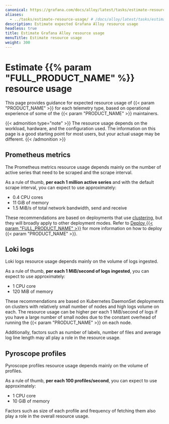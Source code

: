 ```yaml
---
canonical: https://grafana.com/docs/alloy/latest/tasks/estimate-resource-usage/
aliases:
  - ../tasks/estimate-resource-usage/ # /docs/alloy/latest/tasks/estimate-resource-usage/
description: Estimate expected Grafana Alloy resource usage
headless: true
title: Estimate Grafana Alloy resource usage
menuTitle: Estimate resource usage
weight: 300
---
```


# Estimate {{% param "FULL_PRODUCT_NAME" %}} resource usage

This page provides guidance for expected resource usage of {{< param "PRODUCT_NAME" >}} for each telemetry type, based on operational experience of some of the {{< param "PRODUCT_NAME" >}} maintainers.

{{< admonition type="note" >}}
The resource usage depends on the workload, hardware, and the configuration used.
The information on this page is a good starting point for most users, but your actual usage may be different.
{{< /admonition >}}

## Prometheus metrics

The Prometheus metrics resource usage depends mainly on the number of active series that need to be scraped and the scrape interval.

As a rule of thumb, **per each 1 million active series** and with the default scrape interval, you can expect to use approximately:

* 0.4 CPU cores
* 11 GiB of memory
* 1.5 MiB/s of total network bandwidth, send and receive

These recommendations are based on deployments that use [clustering][], but they will broadly apply to other deployment modes.
Refer to [Deploy {{< param "FULL_PRODUCT_NAME" >}}][deploy] for more information on how to deploy {{< param "PRODUCT_NAME" >}}.

## Loki logs

Loki logs resource usage depends mainly on the volume of logs ingested.

As a rule of thumb, **per each 1 MiB/second of logs ingested**, you can expect to use approximately:

* 1 CPU core
* 120 MiB of memory

These recommendations are based on Kubernetes DaemonSet deployments on clusters with relatively small number of nodes and high logs volume on each.
The resource usage can be higher per each 1 MiB/second of logs if you have a large number of small nodes due to the constant overhead of running the {{< param "PRODUCT_NAME" >}} on each node.

Additionally, factors such as number of labels, number of files and average log line length may all play a role in the resource usage.

## Pyroscope profiles

Pyroscope profiles resource usage depends mainly on the volume of profiles.

As a rule of thumb, **per each 100 profiles/second**, you can expect to use approximately:

* 1 CPU core
* 10 GiB of memory

Factors such as size of each profile and frequency of fetching them also play a role in the overall resource usage.

[deploy]: ../../get-started/deploy/
[clustering]: ../../concepts/clustering/
